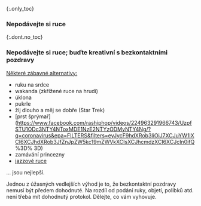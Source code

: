 {:.only_toc} 
### Nepodávejte si ruce 

{:.dont.no_toc} 
### Nepodávejte si ruce; buďte kreativní s bezkontaktními pozdravy 

[Některé zábavné alternativy:](https://twitter.com/figgyjam/status/1234659499169857536) 

- ruku na srdce 
- wakanda (zkřížené ruce na hrudi) 
- úklona 
- pukrle
- žij dlouho a měj se dobře (Star Trek)
- [prst šprýmař](https://www.facebook.com/rashiphop/videos/224963291966743/UzpfSTU1ODc3NTY4NToxMDE1NzE2NTYzODMyNTY4Ng/?q=coronavirus&epa=FILTERS&filters=eyJycF9hdXRob3IiOiJ7XCJuYW1lXCI6XCJhdXRob3JfZnJpZW5kc19mZWVkXCIsXCJhcmdzXCI6XCJcIn0ifQ %3D% 3D) 
- zamávání princezny
- [jazzové ruce](https://www.thebroadwaybeat.com/post/cdc-urges-citizens-to-avoid-spreading-coronavirus-by-greeting-exclusively-with-jazz-hands) 

... jsou nejlepší. 

Jednou z úžasných vedlejších výhod je to, že bezkontaktní pozdravy nemusí být předem dohodnuté. Na rozdíl od podání ruky, objetí, polibků atd. není třeba mít dohodnutý protokol. Dělejte, co vám vyhovuje.

